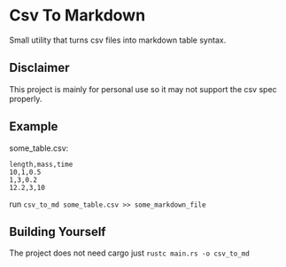 # Csv To Markdown
Small utility that turns csv files into markdown table syntax.

## Disclaimer
This project is mainly for personal use so it may not support
the csv spec properly.

## Example

some_table.csv:
```
length,mass,time
10,1,0.5
1,3,0.2
12.2,3,10
```
run `csv_to_md some_table.csv >> some_markdown_file`

## Building Yourself
The project does not need cargo just `rustc main.rs -o csv_to_md`




